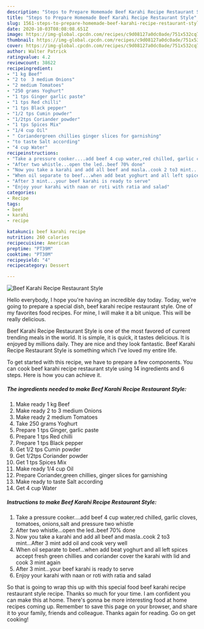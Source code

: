 ```yaml
---
description: "Steps to Prepare Homemade Beef Karahi Recipe Restaurant Style"
title: "Steps to Prepare Homemade Beef Karahi Recipe Restaurant Style"
slug: 1561-steps-to-prepare-homemade-beef-karahi-recipe-restaurant-style
date: 2020-10-03T08:08:08.651Z
image: https://img-global.cpcdn.com/recipes/c9d08127a0dc0ade/751x532cq70/beef-karahi-recipe-restaurant-style-recipe-main-photo.jpg
thumbnail: https://img-global.cpcdn.com/recipes/c9d08127a0dc0ade/751x532cq70/beef-karahi-recipe-restaurant-style-recipe-main-photo.jpg
cover: https://img-global.cpcdn.com/recipes/c9d08127a0dc0ade/751x532cq70/beef-karahi-recipe-restaurant-style-recipe-main-photo.jpg
author: Walter Patrick
ratingvalue: 4.2
reviewcount: 38622
recipeingredient:
- "1 kg Beef"
- "2 to  3 medium Onions"
- "2 medium Tomatoes"
- "250 grams Yoghurt"
- "1 tps Ginger garlic paste"
- "1 tps Red chilli"
- "1 tps Black pepper"
- "1/2 tps Cumin powder"
- "1/2tps Coriander powder"
- "1 tps Spices Mix"
- "1/4 cup Oil"
- " Coriandergreen chillies ginger slices for garnishing"
- "to taste Salt according"
- "4 cup Water"
recipeinstructions:
- "Take a pressure cooker....add beef 4 cup water,red chilled, garlic cloves, tomatoes, onions,salt and pressure two whistle"
- "After two whistle...open the led..beef 70% done"
- "Now you take a karahi and add all beef and masla..cook 2 to3 mint...After 3 mint add oil and cook very well"
- "When oil separate to beef...when add beat yoghurt and all left spices accept fresh green chillies and coriander cover the karahi with lid and cook 3 mint again"
- "After 3 mint...your beef karahi is ready to serve"
- "Enjoy your karahi with naan or roti with ratia and salad"
categories:
- Recipe
tags:
- beef
- karahi
- recipe

katakunci: beef karahi recipe 
nutrition: 260 calories
recipecuisine: American
preptime: "PT39M"
cooktime: "PT30M"
recipeyield: "4"
recipecategory: Dessert

---
```



![Beef Karahi Recipe Restaurant Style](https://img-global.cpcdn.com/recipes/c9d08127a0dc0ade/751x532cq70/beef-karahi-recipe-restaurant-style-recipe-main-photo.jpg)

Hello everybody, I hope you're having an incredible day today. Today, we're going to prepare a special dish, beef karahi recipe restaurant style. One of my favorites food recipes. For mine, I will make it a bit unique. This will be really delicious.

Beef Karahi Recipe Restaurant Style is one of the most favored of current trending meals in the world. It is simple, it is quick, it tastes delicious. It is enjoyed by millions daily. They are nice and they look fantastic. Beef Karahi Recipe Restaurant Style is something which I've loved my entire life.




To get started with this recipe, we have to prepare a few components. You can cook beef karahi recipe restaurant style using 14 ingredients and 6 steps. Here is how you can achieve it.

<!--inarticleads1-->

##### The ingredients needed to make Beef Karahi Recipe Restaurant Style:

1. Make ready 1 kg Beef
1. Make ready 2 to  3 medium Onions
1. Make ready 2 medium Tomatoes
1. Take 250 grams Yoghurt
1. Prepare 1 tps Ginger, garlic paste
1. Prepare 1 tps Red chilli
1. Prepare 1 tps Black pepper
1. Get 1/2 tps Cumin powder
1. Get 1/2tps Coriander powder
1. Get 1 tps Spices Mix
1. Make ready 1/4 cup Oil
1. Prepare  Coriander,green chillies, ginger slices for garnishing
1. Make ready to taste Salt according
1. Get 4 cup Water




<!--inarticleads2-->

##### Instructions to make Beef Karahi Recipe Restaurant Style:

1. Take a pressure cooker....add beef 4 cup water,red chilled, garlic cloves, tomatoes, onions,salt and pressure two whistle
1. After two whistle...open the led..beef 70% done
1. Now you take a karahi and add all beef and masla..cook 2 to3 mint...After 3 mint add oil and cook very well
1. When oil separate to beef...when add beat yoghurt and all left spices accept fresh green chillies and coriander cover the karahi with lid and cook 3 mint again
1. After 3 mint...your beef karahi is ready to serve
1. Enjoy your karahi with naan or roti with ratia and salad




So that is going to wrap this up with this special food beef karahi recipe restaurant style recipe. Thanks so much for your time. I am confident you can make this at home. There's gonna be more interesting food at home recipes coming up. Remember to save this page on your browser, and share it to your family, friends and colleague. Thanks again for reading. Go on get cooking!
